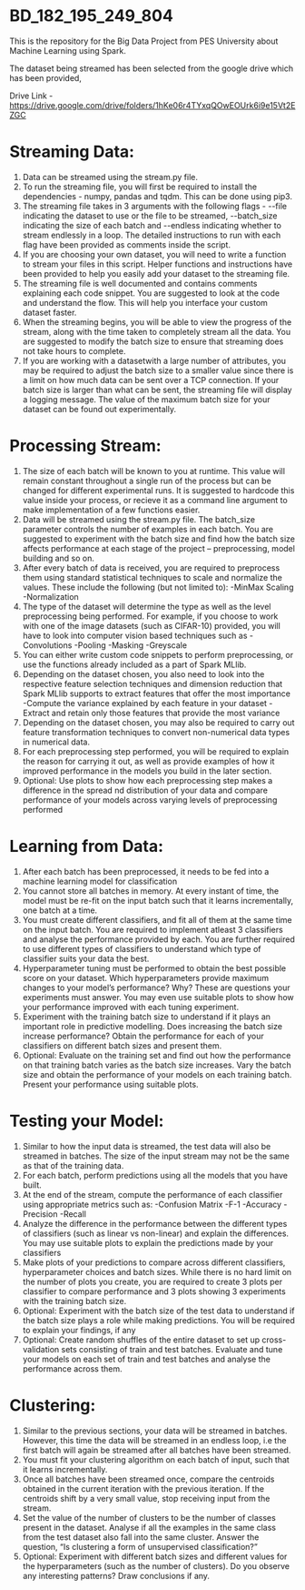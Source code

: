 # BD_182_195_249_804
This is the repository for the Big Data Project from PES University about Machine Learning using Spark.

The dataset being streamed has been selected from the google drive which has been provided,

Drive Link - https://drive.google.com/drive/folders/1hKe06r4TYxqQOwEOUrk6i9e15Vt2EZGC

# Streaming Data:

1. Data can be streamed using the stream.py file.
2. To run the streaming file, you will first be required to install the dependencies - numpy, pandas and tqdm. This can be done using pip3.
3. The streaming file takes in 3 arguments with the following flags - --file indicating the dataset to use or the file to be streamed, --batch_size indicating the size of each batch and --endless indicating whether to stream endlessly in a loop. The detailed instructions to run with each flag have been provided as comments inside the script.
4. If you are choosing your own dataset, you will need to write a function to stream your files in this script. Helper functions and instructions have been provided to help you easily add your dataset to the streaming file.
5. The streaming file is well documented and contains comments explaining each code snippet. You are suggested to look at the code and understand the flow. This will help you interface your custom dataset faster.
6. When the streaming begins, you will be able to view the progress of the stream, along with the time taken to completely stream all the data. You are suggested to modify the batch size to ensure that streaming does not take hours to complete.
7. If you are working with a datasetwith a large number of attributes, you may be required to adjust the batch size to a smaller value since there is a limit on how much data can be sent over a TCP connection. If your batch size is larger than what can be sent, the streaming file will display a logging message. The value of the maximum batch size for your dataset can be found out experimentally.


# Processing Stream:

1. The size of each batch will be known to you at runtime. This value will remain constant throughout a single run of the process but can be changed for different experimental runs. It is suggested to hardcode this value inside your process, or recieve it as a command line argument to make implementation of a few functions easier.
2. Data will be streamed using the stream.py file. The batch_size parameter controls the number of examples in each batch. You are suggested to experiment with the batch size and find how the batch size affects performance at each stage of the project – preprocessing, model building and so on.
3. After every batch of data is received, you are required to preprocess them using standard statistical techniques to scale and normalize the values. These include the following (but not limited to):
        -MinMax Scaling
        -Normalization
4. The type of the dataset will determine the type as well as the level preprocessing being performed. For example, if you choose to work with one of the image datasets (such as CIFAR-10) provided, you will have to look into computer vision based techniques such as
        -Convolutions
        -Pooling
        -Masking
        -Greyscale
5. You can either write custom code snippets to perform preprocessing, or use the functions already included as a part of Spark MLlib.
6. Depending on the dataset chosen, you also need to look into the respective feature selection techniques and dimension reduction that Spark MLlib supports to extract features that offer the most importance
      -Compute the variance explained by each feature in your dataset
      -Extract and retain only those features that provide the most variance
7. Depending on the dataset chosen, you may also be required to carry out feature transformation techniques to convert non-numerical data types in numerical data.
8. For each preprocessing step performed, you will be required to explain the reason for carrying it out, as well as provide examples of how it improved performance in the models you build in the later section.
9. Optional: Use plots to show how each preprocessing step makes a difference in the spread nd distribution of your data and compare performance of your models across varying levels of preprocessing performed


# Learning from Data:

1. After each batch has been preprocessed, it needs to be fed into a machine learning model for classification
2. You cannot store all batches in memory. At every instant of time, the model must be re-fit on the input batch such that it learns incrementally, one batch at a time.
3. You must create different classifiers, and fit all of them at the same time on the input batch. You are required to implement atleast 3 classifiers and analyse the performance provided by each. You are further required to use different types of classifiers to understand which type of classifier suits your data the best.
4. Hyperparameter tuning must be performed to obtain the best possible score on your dataset. Which hyperparameters provide maximum changes to your model’s performance? Why? These are questions your experiments must answer. You may even use suitable plots to show how your performance improved with each tuning experiment.
5. Experiment with the training batch size to understand if it plays an important role in predictive modelling. Does increasing the batch size increase performance? Obtain the performance for each of your classifiers on different batch sizes and present them.
6. Optional: Evaluate on the training set and find out how the performance on that training batch varies as the batch size increases. Vary the batch size and obtain the performance of your models on each training batch. Present your performance using suitable plots.


# Testing your Model:

1. Similar to how the input data is streamed, the test data will also be streamed in batches. The size of the input stream may not be the same as that of the training data.
2. For each batch, perform predictions using all the models that you have built.
3. At the end of the stream, compute the performance of each classifier using appropriate metrics such as:
        -Confusion Matrix
        -F-1
        -Accuracy
        -Precision
        -Recall
4. Analyze the difference in the performance between the different types of classifiers (such as linear vs non-linear) and explain the differences. You may use suitable plots to explain the predictions made by your classifiers
5. Make plots of your predictions to compare across different classifiers, hyperparameter choices and batch sizes. While there is no hard limit on the number of plots you create, you are required to create 3 plots per classifier to compare performance and 3 plots showing 3 experiments with the training batch size.
6. Optional: Experiment with the batch size of the test data to understand if the batch size plays a role while making predictions. You will be required to explain your findings, if any
7. Optional: Create random shuffles of the entire dataset to set up cross-validation sets consisting of train and test batches. Evaluate and tune your models on each set of train and test batches and analyse the performance across them.


# Clustering:

1. Similar to the previous sections, your data will be streamed in batches. However, this time the data will be streamed in an endless loop, i.e the first batch will again be streamed after all batches have been streamed.
2. You must fit your clustering algorithm on each batch of input, such that it learns incrementally.
3. Once all batches have been streamed once, compare the centroids obtained in the current iteration with the previous iteration. If the centroids shift by a very small value, stop receiving input from the stream.
4. Set the value of the number of clusters to be the number of classes present in the dataset. Analyse if all the examples in the same class from the test dataset also fall into the same cluster. Answer the question, “Is clustering a form of unsupervised classification?”
5. Optional: Experiment with different batch sizes and different values for the hyperparameters (such as the number of clusters). Do you observe any interesting patterns? Draw conclusions if any.


